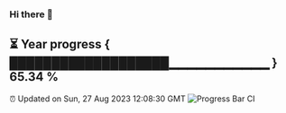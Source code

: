 ### Hi there 👋
⏳ Year progress { ███████████████████▁▁▁▁▁▁▁▁▁▁▁ } 65.34 %
---
⏰ Updated on Sun, 27 Aug 2023 12:08:30 GMT
![Progress Bar CI](https://github.com/Moyi321/Moyi321/workflows/Progress%20Bar%20CI/badge.svg)

